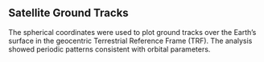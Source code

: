 ## Satellite Ground Tracks
The spherical coordinates were used to plot ground tracks over the Earth’s surface in the geocentric Terrestrial Reference Frame (TRF). The analysis showed periodic patterns consistent with orbital parameters.